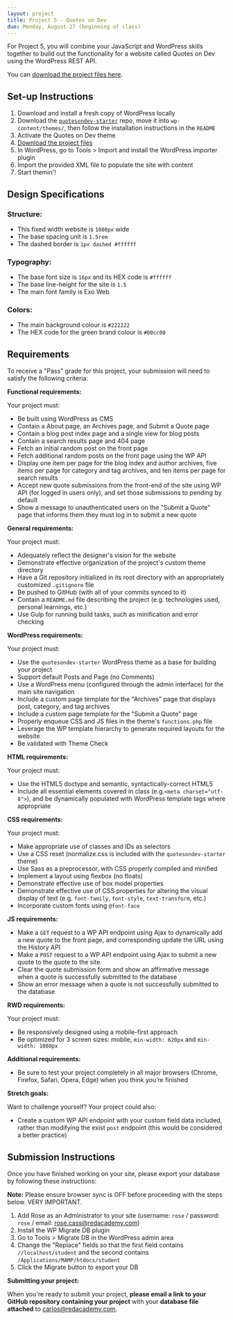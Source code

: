 ```yaml
---
layout: project
title: Project 5 - Quotes on Dev
due: Monday, August 27 (beginning of class)
---
```


For Project 5, you will combine your JavaScript and WordPress skills together to build out the functionality for a website called Quotes on Dev using the WordPress REST API.

You can [download the project files here](https://s3-us-west-2.amazonaws.com/red-wdp/project-files/project-05.zip).

## Set-up Instructions

1.  Download and install a fresh copy of WordPress locally
2.  Download the [`quotesondev-starter`](https://github.com/redacademy/quotesondev-starter) repo, move it into `wp-content/themes/`, then follow the installation instructions in the `README`
3.  Activate the Quotes on Dev theme
4.  [Download the project files](https://s3-us-west-2.amazonaws.com/red-wdp/project-files/project-05.zip)
5.  In WordPress, go to Tools > Import and install the WordPress importer plugin
6.  Import the provided XML file to populate the site with content
7.  Start themin'!

## Design Specifications

### Structure:

* This fixed width website is `1080px` wide
* The base spacing unit is `1.5rem`
* The dashed border is `1px dashed #ffffff`

### Typography:

* The base font size is `16px` and its HEX code is `#ffffff`
* The base line-height for the site is `1.5`
* The main font family is Exo Web

### Colors:

* The main background colour is `#222222`
* The HEX code for the green brand colour is `#00cc00`

## Requirements

To receive a "Pass" grade for this project, your submission will need to satisfy the following criteria:

**Functional requirements:**

Your project must:

* Be built using WordPress as CMS
* Contain a About page, an Archives page, and Submit a Quote page
* Contain a blog post index page and a single view for blog posts
* Contain a search results page and 404 page
* Fetch an initial random post on the front page
* Fetch additional random posts on the front page using the WP API
* Display one item per page for the blog index and author archives, five items per page for category and tag archives, and ten items per page for search results
* Accept new quote submissions from the front-end of the site using WP API (for logged in users only), and set those submissions to pending by default
* Show a message to unauthenticated users on the "Submit a Quote" page that informs them they must log in to submit a new quote

**General requirements:**

Your project must:

* Adequately reflect the designer's vision for the website
* Demonstrate effective organization of the project's custom theme directory
* Have a Git repository initialized in its root directory with an appropriately customized `.gitignore` file
* Be pushed to GitHub (with all of your commits synced to it)
* Contain a `README.md` file describing the project (e.g. technologies used, personal learnings, etc.)
* Use Gulp for running build tasks, such as minification and error checking

**WordPress requirements:**

Your project must:

* Use the `quotesondev-starter` WordPress theme as a base for building your project
* Support default Posts and Page (no Comments)
* Use a WordPress menu (configured through the admin interface) for the main site navigation
* Include a custom page template for the "Archives" page that displays post, category, and tag archives
* Include a custom page template for the "Submit a Quote" page
* Properly enqueue CSS and JS files in the theme's `functions.php` file
* Leverage the WP template hierarchy to generate required layouts for the website
* Be validated with Theme Check

**HTML requirements:**

Your project must:

* Use the HTML5 doctype and semantic, syntactically-correct HTML5
* Include all essential elements covered in class (e.g.`<meta charset="utf-8">`), and be dynamically populated with WordPress template tags where appropriate

**CSS requirements:**

Your project must:

* Make appropriate use of classes and IDs as selectors
* Use a CSS reset (normalize.css is included with the `quotesondev-starter` theme)
* Use Sass as a preprocessor, with CSS properly compiled and minified
* Implement a layout using flexbox (no floats)
* Demonstrate effective use of box model properties
* Demonstrate effective use of CSS properties for altering the visual display of text (e.g. `font-family`, `font-style`, `text-transform`, etc.)
* Incorporate custom fonts using `@font-face`

**JS requirements:**

* Make a `GET` request to a WP API endpoint using Ajax to dynamically add a new quote to the front page, and corresponding update the URL using the History API
* Make a `POST` request to a WP API endpoint using Ajax to submit a new quote to the quote to the site
* Clear the quote submission form and show an affirmative message when a quote is successfully submitted to the database
* Show an error message when a quote is not successfully submitted to the database

**RWD requirements:**

Your project must:

* Be responsively designed using a mobile-first approach
* Be optimized for 3 screen sizes: mobile, `min-width: 620px` and `min-width: 1080px`

**Additional requirements:**

* Be sure to test your project completely in all major browsers (Chrome, Firefox, Safari, Opera, Edge) when you think you’re finished

**Stretch goals:**

Want to challenge yourself? Your project could also:

* Create a custom WP API endpoint with your custom field data included, rather than modifying the exist `post` endpoint (this would be considered a better practice)

## Submission Instructions

Once you have finished working on your site, please export your database by following these instructions:

**Note:** Please ensure browser sync is OFF before proceeding with the steps below. VERY IMPORTANT.

1.  Add Rose as an Administrator to your site (username: `rose` / password: `rose` / email: rose.cass@redacademy.com)
2.  Install the WP Migrate DB plugin
3.  Go to Tools > Migrate DB in the WordPress admin area
4.  Change the "Replace" fields so that the first field contains `//localhost/student` and the second contains `/Applications/MAMP/htdocs/student`
5.  Click the Migrate button to export your DB

**Submitting your project:**

When you're ready to submit your project, **please email a link to your GitHub repository containing your project** with your **database file attached** to [carlos@redacademy.com](mailto:carlos@redacademy.com).
